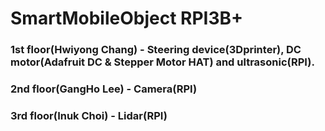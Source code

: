 # SmartMobileObject RPI3B+

### 1st floor(Hwiyong Chang) - Steering device(3Dprinter), DC motor(Adafruit DC & Stepper Motor HAT) and ultrasonic(RPI).

### 2nd floor(GangHo Lee) - Camera(RPI)

### 3rd floor(Inuk Choi) - Lidar(RPI)
